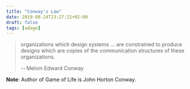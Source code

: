 ```yaml
---
title: "Conway's Law"
date: 2019-08-24T23:27:21+02:00
draft: false
tags: [adage]
---
```


> organizations which design systems ... are constrained to produce designs which are copies of the communication structures of these organizations.
>
> -- Melvin Edward Conway

**Note**: Author of Game of Life is John Horton Conway.
